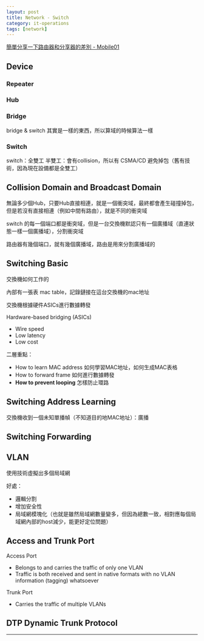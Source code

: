 ```yaml
---
layout: post
title: Network - Switch
category: it-operations
tags: [network]
---
```


[簡單分享一下路由器和分享器的差別 - Mobile01](https://www.mobile01.com/topicdetail.php?f=507&t=1631479)

## Device

### Repeater

### Hub

### Bridge

bridge & switch 其實是一樣的東西，所以算域的時候算法一樣

### Switch

switch：全雙工
半雙工：會有collision，所以有 CSMA/CD 避免掉包（舊有技術，因為現在設備都是全雙工）

## Collision Domain and Broadcast Domain

無論多少個Hub，只要Hub直接相連，就是一個衝突域，最終都會產生碰撞掉包，但是若沒有直接相連（例如中間有路由），就是不同的衝突域 

switch 的每一個端口都是衝突域，但是一台交換機默認只有一個廣播域（直連狀態一樣一個廣播域），分割衝突域

路由器有幾個端口，就有幾個廣播域，路由是用來分割廣播域的

## Switching Basic

交換機如何工作的

內部有一張表 mac table，記錄鏈接在這台交換機的mac地址

交換機根據硬件ASICs進行數據轉發

Hardware-based bridging (ASICs)
- Wire speed
- Low latency
- Low cost

二層重點：
- How to learn MAC address 如何學習MAC地址，如何生成MAC表格
- How to forward frame 如何進行數據轉發
- **How to prevent looping** 怎樣防止環路

## Switching Address Learning

交換機收到一個未知單播幀（不知道目的地MAC地址）：廣播

## Switching Forwarding


## VLAN

使用技術虛擬出多個局域網

好處：
- 邏輯分割
- 增加安全性
- 局域網模塊化（也就是雖然局域網數量變多，但因為總數一致，相對應每個局域網內部的host減少，能更好定位問題）

## Access and Trunk Port

Access Port
- Belongs to and carries the traffic of only one VLAN
- Traffic is both received and sent in native formats with no VLAN information (tagging) whatsoever

Trunk Port
- Carries the traffic of multiple VLANs

## DTP Dynamic Trunk Protocol

---